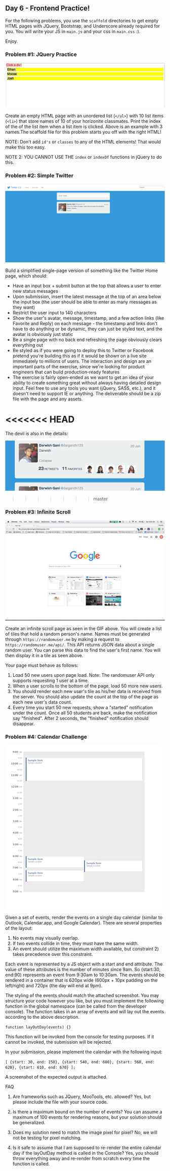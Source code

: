 ## Day 6 - Frontend Practice! 



For the following problems, you use the `scaffold` directories to get empty HTML pages with JQuery, Bootstrap, and Underscore already required for you. You will write your JS in `main.js` and your css in `main.css` :). 


Enjoy. 



### Problem #1: JQuery Practice

![Index Problem](img/index_problem.gif)

Create an empty HTML page with an unordered list (`</ul>`) with 10 list items (`<li>`) that store names of 10 of your horizonite classmates. Print the index of the of the list item when a list item is clicked. Above is an example with 3 names.The scaffold file for this problem starts you off with the right HTML! 

NOTE: Don't add `id's` or `classes` to any of the HTML elements! That would make this too easy.

NOTE 2: YOU CANNOT USE THE `index` or `indexOf` functions in jQuery to do this. 

### Problem #2: Simple Twitter

![Simple Twitter](img/simpletwitter.gif)


Build a simplified single-page version of something like the Twitter Home page, which should:
- Have an input box + submit button at the top that allows a user to enter new status messages
- Upon submission, insert the latest message at the top of an area below the input box (the user should be able to enter as many messages as they want)
- Restrict the user input to 140 characters
- Show the user's avatar, message, timestamp, and a few action links (like Favorite and Reply) on each message - the timestamp and links don't have to do anything or be dynamic, they can just be styled text, and the avatar is obviously just static
- Be a single page with no back end refreshing the page obviously clears everything out
- Be styled as if you were going to deploy this to Twitter or Facebook pretend you're building this as if it would be shown on a live site immediately to millions of users. The interaction and design are an important parts of the exercise, since we're looking for product engineers that can build production-ready features
- The exercise is fairly open-ended as we want to get an idea of your ability to create something great
without always having detailed design input. Feel free to use any tools you want (jQuery, SASS, etc.), and it doesn't need to support IE or anything. The deliverable should be a zip file with the page and any assets.

<<<<<<< HEAD
=======
The devil is also in the details:

![Detailed Twitter](img/twitter_detail.gif)
>>>>>>> master

### Problem #3: Infinite Scroll

![Infinite Scroll](img/infinite.gif)

Create an infinite scroll page as seen in the GIF above. You will create a list of tiles that hold a random person's name. Names must be generated through `https://randomuser.me` by making a request to `https://randomuser.me/api/`. This API returns JSON data about a single random user. You can parse this data to find the user's first name. You will then display it in a tile as seen above. 

Your page must behave as follows: 
	
1. Load 50 new users upon page load. Note: The randomuser API only supports requesting 1 user at a time. 
2. When a user scrolls to the bottom of the page, load 50 more new users. 
3. You should render each new user's tile as his/her data is received from the server. You should also update the count at the top of the page as each new user's data count.
4. Every time you start 50 new requests, show a "started" notification under the count. Once all 50 students are back, make the notification say "finished". After 2 seconds, the "finished" notification should disappear. 


### Problem #4: Calendar Challenge

![Calendar Challenge](img/calendar.png)

Given a set of events, render the events on a single day calendar (similar to Outlook, Calendar.app, and Google Calendar). There are several properties of the layout:

1. No events may visually overlap.
2. If two events collide in time, they must have the same width.
3. An event should utilize the maximum width available, but constraint 2) takes precedence over this constraint.

Each event is represented by a JS object with a start and end attribute. The value of these attributes is the number of minutes since 9am. So {start:30, end:90) represents an event from 9:30am to 10:30am. The events should be rendered in a container that is 620px wide (600px + 10px padding on the left/right) and 720px (the day will end at 9pm). 


The styling of the events should match the attached screenshot. You may structure your code however you like, but you must implement the following function in the global namespace (can be called from the developer console). The function takes in an array of events and will lay out the events according to the above description.

`function layOutDay(events) {}`

This function will be invoked from the console for testing purposes. If it cannot be invoked, the submission will be rejected.

In your submission, please implement the calendar with the following input:

`[ {start: 30, end: 150}, {start: 540, end: 600}, {start: 560, end: 620}, {start: 610, end: 670} ];`

A screenshot of the expected output is attached.

FAQ

1. Are frameworks such as JQuery, MooTools, etc. allowed? Yes, but please include the file with your source code.

2. Is there a maximum bound on the number of events? You can assume a maximum of 100 events for rendering reasons, but your solution should be generalized.

3. Does my solution need to match the image pixel for pixel? No, we will not be testing for pixel matching.

4. Is it safe to assume that I am supposed to re-render the entire calendar day if the layOutDay method is called in the Console? Yes, you should throw everything away and re-render from scratch every time the function is called.
